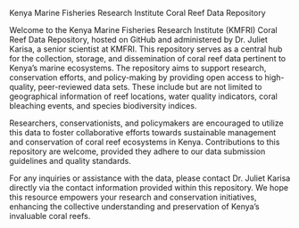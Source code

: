 Kenya Marine Fisheries Research Institute Coral Reef Data Repository

Welcome to the Kenya Marine Fisheries Research Institute (KMFRI) Coral Reef Data Repository, hosted on GitHub and administered by Dr. Juliet Karisa, a senior scientist at KMFRI. This repository serves as a central hub for the collection, storage, and dissemination of coral reef data pertinent to Kenya’s marine ecosystems. The repository aims to support research, conservation efforts, and policy-making by providing open access to high-quality, peer-reviewed data sets. These include but are not limited to geographical information of reef locations, water quality indicators, coral bleaching events, and species biodiversity indices.

Researchers, conservationists, and policymakers are encouraged to utilize this data to foster collaborative efforts towards sustainable management and conservation of coral reef ecosystems in Kenya. Contributions to this repository are welcome, provided they adhere to our data submission guidelines and quality standards.

For any inquiries or assistance with the data, please contact Dr. Juliet Karisa directly via the contact information provided within this repository. We hope this resource empowers your research and conservation initiatives, enhancing the collective understanding and preservation of Kenya’s invaluable coral reefs.
